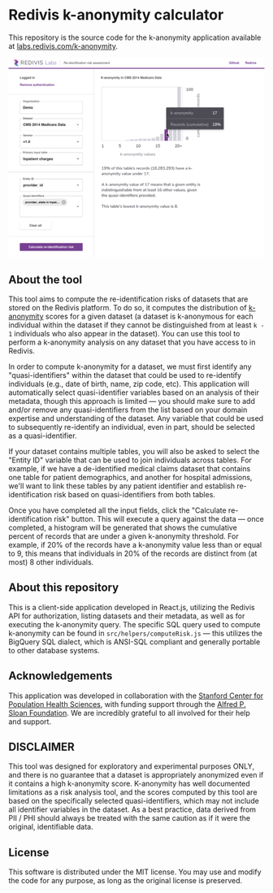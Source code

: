 # Redivis k-anonymity calculator

This repository is the source code for the k-anonymity application available at [labs.redivis.com/k-anonymity](https://labs.redivis.com/k-anonymity).

[![Application screenshot](assets/app_screenshot.png)](https://labs.redivis.com/k-anonymity)

## About the tool

This tool aims to compute the re-identification risks of datasets that are stored on the Redivis platform. To do so, it computes the distribution of [k-anonymity](https://en.wikipedia.org/wiki/K-anonymity) scores for a given dataset (a dataset is k-anonymous for each individual within the dataset if they cannot be distinguished from at least `k - 1` individuals who also appear in the dataset). You can use this tool to perform a k-anonymity analysis on any dataset that you have access to in Redivis.

In order to compute k-anonymity for a dataset, we must first identify any "quasi-identifiers" within the dataset that could be used to re-identify individuals (e.g., date of birth, name, zip code, etc). This application will automatically select quasi-identifier variables based on an analysis of their metadata, though this approach is limited — you should make sure to add and/or remove any quasi-identifiers from the list based on your domain expertise and understanding of the dataset. Any variable that could be used to subsequently re-identify an individual, even in part, should be selected as a quasi-identifier.

If your dataset contains multiple tables, you will also be asked to select the "Entity ID" variable that can be used to join individuals across tables. For example, if we have a de-identified medical claims dataset that contains one table for patient demographics, and another for hospital admissions, we'll want to link these tables by any patient identifier and establish re-identification risk based on quasi-identifiers from both tables.

Once you have completed all the input fields, click the "Calculate re-identification risk" button. This will execute a query against the data — once completed, a histogram will be generated that shows the cumulative percent of records that are under a given k-anonymity threshold. For example, if 20% of the records have a k-anonymity value less than or equal to 9, this means that individuals in 20% of the records are distinct from (at most) 8 other individuals.

## About this repository

This is a client-side application developed in React.js, utilizing the Redivis API for authorization, listing datasets and their metadata, as well as for executing the k-anonymity query. The specific SQL query used to compute k-anonymity can be found in `src/helpers/computeRisk.js` — this utilizes the BigQuery SQL dialect, which is ANSI-SQL compliant and generally portable to other database systems.

## Acknowledgements

This application was developed in collaboration with the [Stanford Center for Population Health Sciences](https://med.stanford.edu/phs.html), with funding support through the [Alfred P. Sloan Foundation](https://sloan.org/). We are incredibly grateful to all involved for their help and support.

## DISCLAIMER
This tool was designed for exploratory and experimental purposes ONLY, and there is no guarantee that a dataset is appropriately anonymized even if it contains a high k-anonymity score. K-anonymity has well documented limitations as a risk analysis tool, and the scores computed by this tool are based on the specifically selected quasi-identifiers, which may not include all identifier variables in the dataset. As a best practice, data derived from PII / PHI should always be treated with the same caution as if it were the original, identifiable data.

## License
This software is distributed under the MIT license. You may use and modify the code for any purpose, as long as the original license is preserved.
